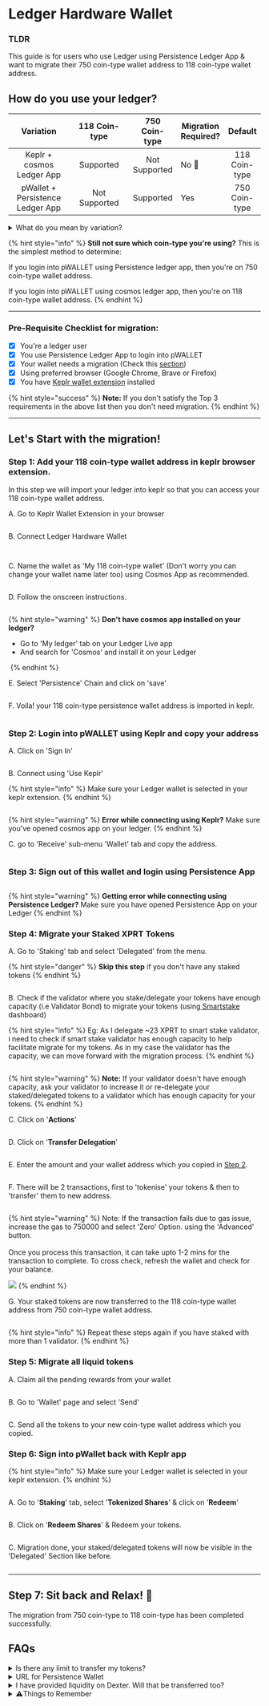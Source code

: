 # Ledger Hardware Wallet

### TLDR

This guide is for users who use Ledger using Persistence Ledger App & want to migrate their 750 coin-type wallet address to 118 coin-type wallet address.

## How do you use your ledger?

<table><thead><tr><th width="177" align="center">Variation</th><th width="205" align="center">118 Coin-type</th><th align="center">750 Coin-type</th><th>Migration Required?</th><th align="center">Default</th></tr></thead><tbody><tr><td align="center">Keplr + cosmos Ledger App</td><td align="center">Supported</td><td align="center">Not Supported</td><td>No 🎉</td><td align="center">118 Coin-type</td></tr><tr><td align="center">pWallet + Persistence Ledger App</td><td align="center">Not Supported</td><td align="center">Supported</td><td>Yes</td><td align="center">750 Coin-type</td></tr></tbody></table>

<details>

<summary>What do you mean by variation? </summary>

1. **Keplr (With Cosmos Ledger App) + Ledger**

Keplr by default only support 118 coin-type address derivation path for all the addresses generated through keplr since the beginning. Hence if you have always used keplr for your persistence address then you **don't** need wallet migration.&#x20;

2. **pWallet (With Persistence Ledger App) + Ledger**

pWALLET (When connected with Persistence Ledger App) by default only support 750 coin-type address derivation path for all the addresses generated through pWALLET since the beginning. Hence if you have always used pWALLET (with Persistence Ledger App) for your persistence address then you need coin-type  wallet migration.\
**Note:** As pWALLET only supports 750 coin-type derivation path, so in this migration you'll have to add your ledger wallet in keplr. Steps are mentioned in the next steps.

</details>

{% hint style="info" %}
**Still not sure which coin-type you're using?** This is the simplest method to determine:

If you login into pWALLET using Persistence ledger app, then you're on 750 coin-type wallet address.&#x20;

If you login into pWALLET using cosmos ledger app, then you're on 118 coin-type wallet address.
{% endhint %}

***

### **Pre-Requisite Checklist for migration:**

* [x] You're a ledger user
* [x] You use Persistence Ledger App to login into pWALLET
* [x] Your wallet needs a migration (Check this [section](ledger-hardware-wallet.md#how-do-you-use-your-ledger))
* [x] Using preferred browser (Google Chrome, Brave or Firefox)
* [x] You have [Keplr wallet extension](https://www.keplr.app/) installed

{% hint style="success" %}
**Note:** If you don't satisfy the Top 3 requirements in the above list then you don't need migration.
{% endhint %}

***

## Let's Start with the migration!

### Step 1: Add your 118 coin-type wallet address in keplr browser extension. &#x20;

In this step we will import your ledger into keplr so that you can access your 118 coin-type wallet address.&#x20;

A. Go to Keplr Wallet Extension in your browser

<figure><img src="../.gitbook/assets/Screenshot 2023-11-25 at 2.50.45 PM.png" alt=""><figcaption></figcaption></figure>

B. Connect Ledger Hardware Wallet

<figure><img src="../.gitbook/assets/Screenshot 2023-11-25 at 2.52.41 PM.png" alt=""><figcaption></figcaption></figure>

<figure><img src="../.gitbook/assets/Screenshot 2023-11-25 at 2.55.17 PM.png" alt=""><figcaption></figcaption></figure>

C. Name the wallet as 'My 118 coin-type wallet' (Don't worry you can change your wallet name later too) using Cosmos App as recommended.&#x20;

<figure><img src="../.gitbook/assets/Screenshot 2023-11-25 at 3.00.46 PM.png" alt=""><figcaption></figcaption></figure>

D. Follow the onscreen instructions.

<figure><img src="../.gitbook/assets/Screenshot 2023-11-25 at 3.02.30 PM.png" alt=""><figcaption></figcaption></figure>

{% hint style="warning" %}
**Don't have cosmos app installed on your ledger?**&#x20;

* Go to 'My ledger' tab on your Ledger Live app
* And search for 'Cosmos' and install it on your Ledger



<img src="../.gitbook/assets/Screenshot 2023-11-25 at 3.09.01 PM.png" alt="" data-size="original">
{% endhint %}



E. Select 'Persistence' Chain and click on 'save'

<figure><img src="../.gitbook/assets/Screenshot 2023-11-25 at 3.11.25 PM.png" alt=""><figcaption></figcaption></figure>

F. Voila! your 118 coin-type persistence wallet address is imported in keplr.

<figure><img src="../.gitbook/assets/Screenshot 2023-11-25 at 3.12.56 PM.png" alt=""><figcaption></figcaption></figure>

### Step 2: Login into pWALLET using Keplr and copy your address



A. Click on 'Sign In'

<figure><img src="../.gitbook/assets/Screenshot 2023-11-25 at 3.23.58 PM.png" alt=""><figcaption></figcaption></figure>

B. Connect using 'Use Keplr'

{% hint style="info" %}
Make sure your Ledger wallet is selected in your keplr extension.&#x20;
{% endhint %}

<figure><img src="../.gitbook/assets/Screenshot 2023-11-25 at 3.31.24 PM.png" alt=""><figcaption></figcaption></figure>

{% hint style="warning" %}
**Error while connecting using Keplr?** Make sure you've opened cosmos app on your ledger.&#x20;
{% endhint %}

C. go to 'Receive' sub-menu 'Wallet' tab and copy the address.&#x20;

<figure><img src="../.gitbook/assets/Screenshot 2023-11-25 at 3.36.21 PM.png" alt=""><figcaption></figcaption></figure>

### Step 3: Sign out of this wallet and login using Persistence App

<figure><img src="../.gitbook/assets/Screenshot 2023-11-25 at 3.45.02 PM.png" alt=""><figcaption></figcaption></figure>

{% hint style="warning" %}
**Getting error while connecting using Persistence Ledger?** Make sure you have opened Persistence App on your Ledger
{% endhint %}

### Step 4: Migrate your Staked XPRT Tokens

A. Go to 'Staking' tab and select 'Delegated' from the menu.

{% hint style="danger" %}
**Skip this step** if you don't have any staked tokens
{% endhint %}

<figure><img src="../.gitbook/assets/Screenshot 2023-11-02 at 12.48.26 AM.png" alt=""><figcaption></figcaption></figure>

B. Check if the validator where you stake/delegate your tokens have enough capacity (i.e Validator Bond) to migrate your tokens (using[ Smartstake](https://analytics.smartstake.io/persistence/valbonds) dashboard)

{% hint style="info" %}
Eg: As I delegate \~23 XPRT to smart stake validator, i need to check if smart stake validator has enough capacity to help facilitate migrate for my tokens. As in my case the validator has the capacity, we can move forward with the migration process.
{% endhint %}

<figure><img src="../.gitbook/assets/Screenshot 2023-10-23 at 11.21.56 AM.png" alt=""><figcaption></figcaption></figure>

{% hint style="warning" %}
**Note:** If your validator doesn't have enough capacity, ask your validator to increase it or re-delegate your staked/delegated tokens to a validator which has enough capacity for your tokens.
{% endhint %}

C. Click on '**Actions**'

<figure><img src="../.gitbook/assets/Screenshot 2023-10-23 at 11.30.27 AM (1).png" alt=""><figcaption></figcaption></figure>

D. Click on '**Transfer Delegation**'

<figure><img src="../.gitbook/assets/Screenshot 2023-10-23 at 11.32.19 AM.png" alt=""><figcaption></figcaption></figure>

E. Enter the amount and your wallet address which you copied in [Step 2](ledger-hardware-wallet.md#lets-start-with-the-migration).

<figure><img src="../.gitbook/assets/Screenshot 2023-10-23 at 11.34.15 AM.png" alt=""><figcaption></figcaption></figure>

F. There will be 2 transactions, first to 'tokenise' your tokens & then to 'transfer' them to new address.&#x20;

<figure><img src="../.gitbook/assets/Screenshot 2023-10-23 at 11.40.57 AM.png" alt=""><figcaption></figcaption></figure>

{% hint style="warning" %}
Note: If the transaction fails due to gas issue, increase the gas to 750000 and select 'Zero' Option. using the 'Advanced' button.\
\
Once you process this transaction, it can take upto 1-2 mins for the transaction to complete. To cross check, refresh the wallet and check for your balance.&#x20;

&#x20;![](<../.gitbook/assets/Screenshot 2023-11-02 at 12.56.03 AM.png>)
{% endhint %}

G. Your staked tokens are now transferred to the 118 coin-type wallet address from 750 coin-type wallet address.&#x20;

<figure><img src="../.gitbook/assets/Screenshot 2023-10-23 at 11.41.47 AM.png" alt=""><figcaption></figcaption></figure>

{% hint style="info" %}
Repeat these steps again if you have staked with more than 1 validator.
{% endhint %}

### Step 5: Migrate all liquid tokens

A. Claim all the pending rewards from your wallet

<figure><img src="../.gitbook/assets/Screenshot 2023-11-02 at 1.01.42 AM.png" alt=""><figcaption></figcaption></figure>

B. Go to 'Wallet' page and select 'Send'&#x20;

<figure><img src="../.gitbook/assets/Screenshot 2023-11-02 at 12.59.03 AM.png" alt=""><figcaption></figcaption></figure>

C. Send all the tokens to your new coin-type wallet address which you copied.

### Step 6: Sign into pWallet back with Keplr app

{% hint style="info" %}
Make sure your Ledger wallet is selected in your keplr extension.&#x20;
{% endhint %}

<figure><img src="../.gitbook/assets/Screenshot 2023-11-25 at 3.31.24 PM.png" alt=""><figcaption></figcaption></figure>

A. Go to '**Staking**' tab, select '**Tokenized Shares**' & click on '**Redeem**'

<figure><img src="../.gitbook/assets/Screenshot 2023-10-23 at 11.51.33 AM.png" alt=""><figcaption></figcaption></figure>

B. Click on '**Redeem Shares**' & Redeem your tokens.

<figure><img src="../.gitbook/assets/Screenshot 2023-10-23 at 11.53.59 AM.png" alt=""><figcaption></figcaption></figure>

C. Migration done, your staked/delegated tokens will now be visible in the 'Delegated' Section like before.&#x20;

<figure><img src="../.gitbook/assets/Screenshot 2023-10-23 at 11.59.20 AM.png" alt=""><figcaption></figcaption></figure>

***

## Step 7: Sit back and Relax! 🎉

The migration from 750 coin-type to 118 coin-type has been completed successfully.



## FAQs

<details>

<summary>Is there any limit to transfer my tokens?</summary>

No, there is no limit.&#x20;

</details>

<details>

<summary>URL for Persistence Wallet</summary>

This is the correct URL: https://wallet.persistence.one

</details>

<details>

<summary>I have provided liquidity on Dexter. Will that be transferred too?</summary>

No, this process does not transfer your liquidity. You need to first remove the bonded tokens on dexter, migrate using the above steps & then provide the liquidity again.

</details>

<details>

<summary>⚠️Things to Remember</summary>

1. No one from the persistence team will contact you to help you migrate your tokens.&#x20;
2. Never share your seed with anyone.&#x20;
3. Always make sure that you are using the correct and SSL enabled URL.
4. The only way to contact persistence team is by messaging on the verified [Persistence community chat on Telegram](https://t.me/PersistenceOneChat).&#x20;

</details>
